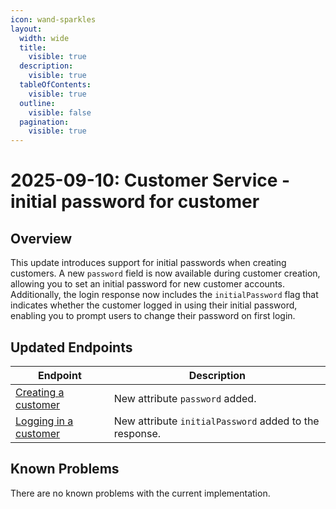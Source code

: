 ```yaml
---
icon: wand-sparkles
layout:
  width: wide
  title:
    visible: true
  description:
    visible: true
  tableOfContents:
    visible: true
  outline:
    visible: false
  pagination:
    visible: true
---
```


# 2025-09-10: Customer Service - initial password for customer

## Overview

This update introduces support for initial passwords when creating customers. A new `password` field is now available during customer creation, allowing you to set an initial password for new customer accounts. Additionally, the login response now includes the `initialPassword` flag that indicates whether the customer logged in using their initial password, enabling you to prompt users to change their password on first login.

## Updated Endpoints

| Endpoint | Description |
|----------|-------------|
| [Creating a customer](https://developer.emporix.io/api-references/api-guides/companies-and-customers/customer-service/api-reference/account-and-profile#post-customer-tenant-customers) | New attribute `password` added.|
| [Logging in a customer](https://developer.emporix.io/api-references/api-guides/companies-and-customers/customer-management/api-reference/authentication-and-authorization#post-customer-tenant-login) | New attribute `initialPassword` added to the response. |

## Known Problems

There are no known problems with the current implementation.
